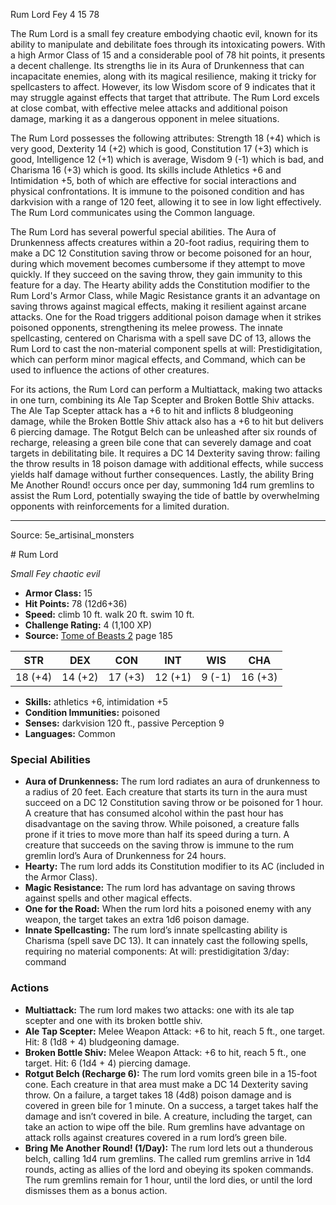<MonsterName/>Rum Lord</MonsterName>
<CreatureType/>Fey</CreatureType>
<CR/>4</CR>
<AC/>15</AC>
<HP/>78</HP>
<summary>The Rum Lord is a small fey creature embodying chaotic evil, known for its ability to manipulate and debilitate foes through its intoxicating powers. With a high Armor Class of 15 and a considerable pool of 78 hit points, it presents a decent challenge. Its strengths lie in its Aura of Drunkenness that can incapacitate enemies, along with its magical resilience, making it tricky for spellcasters to affect. However, its low Wisdom score of 9 indicates that it may struggle against effects that target that attribute. The Rum Lord excels at close combat, with effective melee attacks and additional poison damage, marking it as a dangerous opponent in melee situations.</summary>

<detail>

The Rum Lord possesses the following attributes: Strength 18 (+4) which is very good, Dexterity 14 (+2) which is good, Constitution 17 (+3) which is good, Intelligence 12 (+1) which is average, Wisdom 9 (-1) which is bad, and Charisma 16 (+3) which is good. Its skills include Athletics +6 and Intimidation +5, both of which are effective for social interactions and physical confrontations. It is immune to the poisoned condition and has darkvision with a range of 120 feet, allowing it to see in low light effectively. The Rum Lord communicates using the Common language.

The Rum Lord has several powerful special abilities. The Aura of Drunkenness affects creatures within a 20-foot radius, requiring them to make a DC 12 Constitution saving throw or become poisoned for an hour, during which movement becomes cumbersome if they attempt to move quickly. If they succeed on the saving throw, they gain immunity to this feature for a day. The Hearty ability adds the Constitution modifier to the Rum Lord's Armor Class, while Magic Resistance grants it an advantage on saving throws against magical effects, making it resilient against arcane attacks. One for the Road triggers additional poison damage when it strikes poisoned opponents, strengthening its melee prowess. The innate spellcasting, centered on Charisma with a spell save DC of 13, allows the Rum Lord to cast the non-material component spells at will: Prestidigitation, which can perform minor magical effects, and Command, which can be used to influence the actions of other creatures.

For its actions, the Rum Lord can perform a Multiattack, making two attacks in one turn, combining its Ale Tap Scepter and Broken Bottle Shiv attacks. The Ale Tap Scepter attack has a +6 to hit and inflicts 8 bludgeoning damage, while the Broken Bottle Shiv attack also has a +6 to hit but delivers 6 piercing damage. The Rotgut Belch can be unleashed after six rounds of recharge, releasing a green bile cone that can severely damage and coat targets in debilitating bile. It requires a DC 14 Dexterity saving throw: failing the throw results in 18 poison damage with additional effects, while success yields half damage without further consequences. Lastly, the ability Bring Me Another Round! occurs once per day, summoning 1d4 rum gremlins to assist the Rum Lord, potentially swaying the tide of battle by overwhelming opponents with reinforcements for a limited duration.</detail>



---

Source: 5e_artisinal_monsters

<statblock>
# Rum Lord

*Small* *Fey* *chaotic evil*

- **Armor Class:** 15
- **Hit Points:** 78 (12d6+36)
- **Speed:** climb 10 ft. walk 20 ft. swim 10 ft.
- **Challenge Rating:** 4 (1,100 XP)
- **Source:** [Tome of Beasts 2](https://koboldpress.com/kpstore/product/tome-of-beasts-2-for-5th-edition) page 185

| STR | DEX | CON | INT | WIS | CHA |
| --- | --- | --- | --- | --- | --- |
| 18 (+4) | 14 (+2) | 17 (+3) | 12 (+1) | 9 (-1) | 16 (+3) |

- **Skills:** athletics +6, intimidation +5
- **Condition Immunities:** poisoned
- **Senses:** darkvision 120 ft., passive Perception 9
- **Languages:** Common

### Special Abilities

- **Aura of Drunkenness:** The rum lord radiates an aura of drunkenness to a radius of 20 feet. Each creature that starts its turn in the aura must succeed on a DC 12 Constitution saving throw or be poisoned for 1 hour. A creature that has consumed alcohol within the past hour has disadvantage on the saving throw. While poisoned, a creature falls prone if it tries to move more than half its speed during a turn. A creature that succeeds on the saving throw is immune to the rum gremlin lord’s Aura of Drunkenness for 24 hours.
- **Hearty:** The rum lord adds its Constitution modifier to its AC (included in the Armor Class).
- **Magic Resistance:** The rum lord has advantage on saving throws against spells and other magical effects.
- **One for the Road:** When the rum lord hits a poisoned enemy with any weapon, the target takes an extra 1d6 poison damage.
- **Innate Spellcasting:** The rum lord’s innate spellcasting ability is Charisma (spell save DC 13). It can innately cast the following spells, requiring no material components:
At will: prestidigitation
3/day: command

### Actions

- **Multiattack:** The rum lord makes two attacks: one with its ale tap scepter and one with its broken bottle shiv.
- **Ale Tap Scepter:** Melee Weapon Attack: +6 to hit, reach 5 ft., one target. Hit: 8 (1d8 + 4) bludgeoning damage.
- **Broken Bottle Shiv:** Melee Weapon Attack: +6 to hit, reach 5 ft., one target. Hit: 6 (1d4 + 4) piercing damage.
- **Rotgut Belch (Recharge 6):** The rum lord vomits green bile in a 15-foot cone. Each creature in that area must make a DC 14 Dexterity saving throw. On a failure, a target takes 18 (4d8) poison damage and is covered in green bile for 1 minute. On a success, a target takes half the damage and isn’t covered in bile. A creature, including the target, can take an action to wipe off the bile. Rum gremlins have advantage on attack rolls against creatures covered in a rum lord’s green bile.
- **Bring Me Another Round! (1/Day):** The rum lord lets out a thunderous belch, calling 1d4 rum gremlins. The called rum gremlins arrive in 1d4 rounds, acting as allies of the lord and obeying its spoken commands. The rum gremlins remain for 1 hour, until the lord dies, or until the lord dismisses them as a bonus action.


</statblock>


